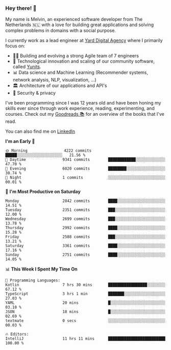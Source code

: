 ### Hey there! 👋

My name is Melvin, an experienced software developer from The Netherlands 🇳🇱 with a love for building great applications and solving complex problems in domains with a social purpose. 

I currently work as a lead engineer at [Yard Digital Agency](https://github.com/yardinternet) where I primarily focus on:

* 👏🏼 Building and evolving a strong Agile team of 7 engineers
* 🚀 Technological innovation and scaling of our community software, called [Yunits](https://www.yunits.com/).
* 📊 Data science and Machine Learning (Recommender systems, network analysis, NLP, visualization, ...)
* 🏛 Architecture of our applications and API's
* 🔐 Security & privacy

I've been programming since I was 12 years old and have been honing my skills ever since through work experience, reading, experimenting, and courses.
Check out my [Goodreads 📚](https://goodreads.com/melvinkoopmans) for an overview of the books that I've read. 

You can also find me on [LinkedIn](https://www.linkedin.com/in/melvinkoopmans)

<!--START_SECTION:waka-->
**I'm an Early 🐤** 

```text
🌞 Morning                4222 commits        █████░░░░░░░░░░░░░░░░░░░░   21.56 % 
🌆 Daytime                9341 commits        ████████████░░░░░░░░░░░░░   47.70 % 
🌃 Evening                6020 commits        ████████░░░░░░░░░░░░░░░░░   30.74 % 
🌙 Night                  1 commits           ░░░░░░░░░░░░░░░░░░░░░░░░░   00.01 % 
```
📅 **I'm Most Productive on Saturday** 

```text
Monday                   2842 commits        ████░░░░░░░░░░░░░░░░░░░░░   14.51 % 
Tuesday                  2351 commits        ███░░░░░░░░░░░░░░░░░░░░░░   12.00 % 
Wednesday                2699 commits        ███░░░░░░░░░░░░░░░░░░░░░░   13.78 % 
Thursday                 2992 commits        ████░░░░░░░░░░░░░░░░░░░░░   15.28 % 
Friday                   2588 commits        ███░░░░░░░░░░░░░░░░░░░░░░   13.21 % 
Saturday                 3361 commits        ████░░░░░░░░░░░░░░░░░░░░░   17.16 % 
Sunday                   2751 commits        ████░░░░░░░░░░░░░░░░░░░░░   14.05 % 
```


📊 **This Week I Spent My Time On** 

```text
💬 Programming Languages: 
Kotlin                   7 hrs 30 mins       █████████████████░░░░░░░░   67.12 % 
TypeScript               3 hrs 1 min         ███████░░░░░░░░░░░░░░░░░░   27.03 % 
YAML                     20 mins             █░░░░░░░░░░░░░░░░░░░░░░░░   03.10 % 
JSON                     18 mins             █░░░░░░░░░░░░░░░░░░░░░░░░   02.69 % 
textmate                 0 secs              ░░░░░░░░░░░░░░░░░░░░░░░░░   00.03 % 

🔥 Editors: 
IntelliJ                 11 hrs 11 mins      █████████████████████████   100.00 % 
```


<!--END_SECTION:waka-->
